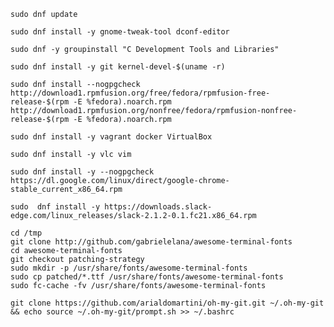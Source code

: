 `sudo dnf update`

`sudo dnf install -y gnome-tweak-tool dconf-editor`

`sudo dnf -y groupinstall "C Development Tools and Libraries"`

`sudo dnf install -y git kernel-devel-$(uname -r)`

```
sudo dnf install --nogpgcheck http://download1.rpmfusion.org/free/fedora/rpmfusion-free-release-$(rpm -E %fedora).noarch.rpm http://download1.rpmfusion.org/nonfree/fedora/rpmfusion-nonfree-release-$(rpm -E %fedora).noarch.rpm
```

`sudo dnf install -y vagrant docker VirtualBox`

`sudo dnf install -y vlc vim`

`sudo dnf install -y --nogpgcheck https://dl.google.com/linux/direct/google-chrome-stable_current_x86_64.rpm`

`sudo  dnf install -y https://downloads.slack-edge.com/linux_releases/slack-2.1.2-0.1.fc21.x86_64.rpm`


```
cd /tmp
git clone http://github.com/gabrielelana/awesome-terminal-fonts
cd awesome-terminal-fonts
git checkout patching-strategy
sudo mkdir -p /usr/share/fonts/awesome-terminal-fonts
sudo cp patched/*.ttf /usr/share/fonts/awesome-terminal-fonts
sudo fc-cache -fv /usr/share/fonts/awesome-terminal-fonts
```

`git clone https://github.com/arialdomartini/oh-my-git.git ~/.oh-my-git && echo source ~/.oh-my-git/prompt.sh >> ~/.bashrc`
